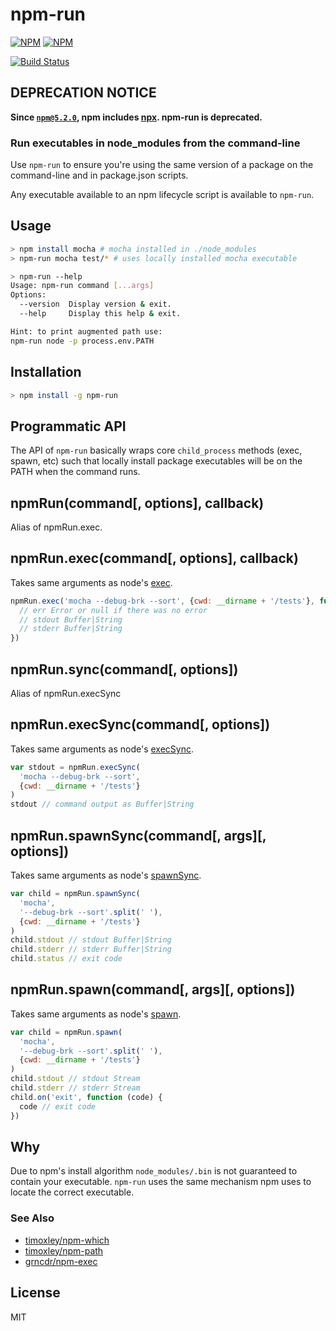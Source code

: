 # npm-run

[![NPM](https://nodei.co/npm/npm-run.png?downloads=true&downloadRank=true)](https://nodei.co/npm-dl/npm-run/)
[![NPM](https://nodei.co/npm-dl/npm-run.png?months=3&height=3&chrome)](https://nodei.co/npm/npm-run/)

[![Build Status](https://travis-ci.org/timoxley/npm-run.svg?branch=master)](https://travis-ci.org/timoxley/npm-run)

## **DEPRECATION NOTICE**

**Since [`npm@5.2.0`](https://github.com/npm/npm/releases/tag/v5.2.0), npm includes [npx](https://medium.com/@maybekatz/introducing-npx-an-npm-package-runner-55f7d4bd282b). npm-run is deprecated.**

### Run executables in node_modules from the command-line

Use `npm-run` to ensure you're using the same version of a package on the command-line and in package.json scripts.

Any executable available to an npm lifecycle script is available to `npm-run`.

## Usage

```bash
> npm install mocha # mocha installed in ./node_modules
> npm-run mocha test/* # uses locally installed mocha executable 
```

```bash
> npm-run --help
Usage: npm-run command [...args]
Options:
  --version  Display version & exit.
  --help     Display this help & exit.

Hint: to print augmented path use:
npm-run node -p process.env.PATH
```

## Installation

```bash
> npm install -g npm-run
```

## Programmatic API

The API of `npm-run` basically wraps core `child_process` methods (exec, spawn, etc) such that locally install package executables will be on the PATH when the command runs.

## npmRun(command[, options], callback)

Alias of npmRun.exec.

## npmRun.exec(command[, options], callback)

Takes same arguments as node's [exec](https://nodejs.org/api/child_process.html#child_process_child_process_exec_command_options_callback).

```js
npmRun.exec('mocha --debug-brk --sort', {cwd: __dirname + '/tests'}, function (err, stdout, stderr) {
  // err Error or null if there was no error
  // stdout Buffer|String
  // stderr Buffer|String
})
```

## npmRun.sync(command[, options])

Alias of npmRun.execSync

## npmRun.execSync(command[, options])

Takes same arguments as node's [execSync](https://nodejs.org/api/child_process.html#child_process_child_process_execsync_command_options).

```js
var stdout = npmRun.execSync(
  'mocha --debug-brk --sort',
  {cwd: __dirname + '/tests'}
)
stdout // command output as Buffer|String
```

## npmRun.spawnSync(command[, args][, options])

Takes same arguments as node's [spawnSync](https://nodejs.org/api/child_process.html#child_process_child_process_spawnsync_command_args_options).

```js
var child = npmRun.spawnSync(
  'mocha',
  '--debug-brk --sort'.split(' '),
  {cwd: __dirname + '/tests'}
)
child.stdout // stdout Buffer|String
child.stderr // stderr Buffer|String
child.status // exit code
```

## npmRun.spawn(command[, args][, options])

Takes same arguments as node's [spawn](https://nodejs.org/api/child_process.html#child_process_child_process_spawn_command_args_options).

```js
var child = npmRun.spawn(
  'mocha',
  '--debug-brk --sort'.split(' '),
  {cwd: __dirname + '/tests'}
)
child.stdout // stdout Stream
child.stderr // stderr Stream
child.on('exit', function (code) {
  code // exit code
})
```

## Why

Due to npm's install algorithm `node_modules/.bin` is not guaranteed to contain your executable. `npm-run` uses the same mechanism npm uses to locate the correct executable.

### See Also

* [timoxley/npm-which](https://github.com/timoxley/npm-which)
* [timoxley/npm-path](https://github.com/timoxley/npm-path)
* [grncdr/npm-exec](https://github.com/grncdr/npm-exec)

## License

MIT
